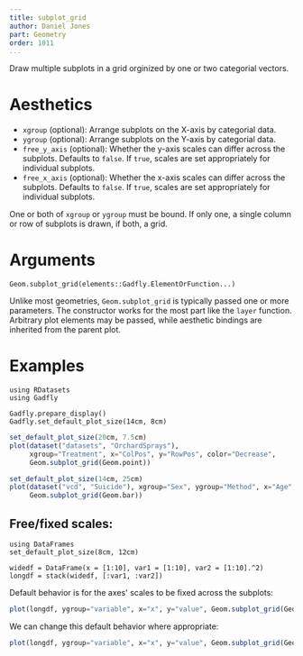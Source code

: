 ```yaml
---
title: subplot_grid
author: Daniel Jones
part: Geometry
order: 1011
...
```


Draw multiple subplots in a grid orginized by one or two categorial vectors.


# Aesthetics

  * `xgroup` (optional): Arrange subplots on the X-axis by categorial data.
  * `ygroup` (optional): Arrange subplots on the Y-axis by categorial data.
  * `free_y_axis` (optional): Whether the y-axis scales can differ across 
  the subplots. Defaults to `false`. If `true`, scales are set appropriately for individual subplots.
  * `free_x_axis` (optional): Whether the x-axis scales can differ across 
  the subplots. Defaults to `false`. If `true`, scales are set appropriately for individual subplots.


One or both of `xgroup` or `ygroup` must be bound. If only one, a single column
or row of subplots is drawn, if both, a grid.


# Arguments

```{.julia execute="false"}
Geom.subplot_grid(elements::Gadfly.ElementOrFunction...)
```

Unlike most geometries, `Geom.subplot_grid` is typically passed one or more
parameters. The constructor works for the most part like the `layer` function.
Arbitrary plot elements may be passed, while aesthetic bindings are inherited
from the parent plot.


# Examples

```{.julia hide="true" results="none"}
using RDatasets
using Gadfly

Gadfly.prepare_display()
Gadfly.set_default_plot_size(14cm, 8cm)
```



```julia
set_default_plot_size(20cm, 7.5cm)
plot(dataset("datasets", "OrchardSprays"),
     xgroup="Treatment", x="ColPos", y="RowPos", color="Decrease",
     Geom.subplot_grid(Geom.point))
```


```julia
set_default_plot_size(14cm, 25cm)
plot(dataset("vcd", "Suicide"), xgroup="Sex", ygroup="Method", x="Age", y="Freq",
     Geom.subplot_grid(Geom.bar))
```

## Free/fixed scales:

```{.julia results="none"}
using DataFrames
set_default_plot_size(8cm, 12cm)

widedf = DataFrame(x = [1:10], var1 = [1:10], var2 = [1:10].^2)
longdf = stack(widedf, [:var1, :var2])
```

Default behavior is for the axes' scales to be fixed across the subplots:

```julia
plot(longdf, ygroup="variable", x="x", y="value", Geom.subplot_grid(Geom.point))
```

We can change this default behavior where appropriate:

```julia
plot(longdf, ygroup="variable", x="x", y="value", Geom.subplot_grid(Geom.point, free_y_axis=true))
```


